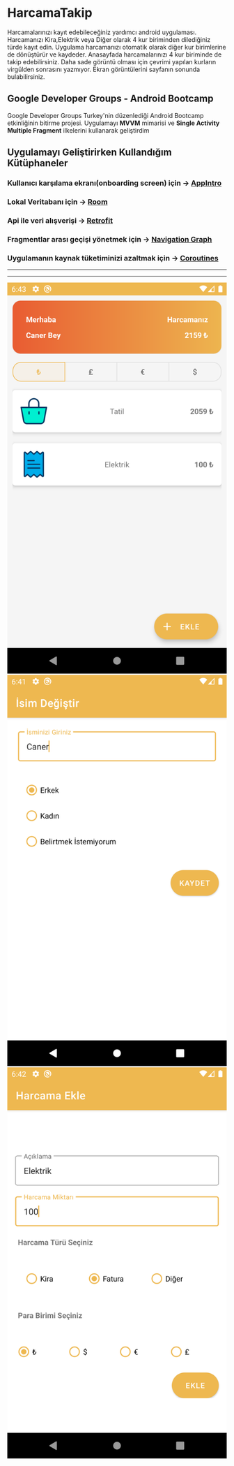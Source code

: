 # HarcamaTakip
Harcamalarınızı kayıt edebileceğiniz yardımcı android uygulaması. Harcamanızı Kira,Elektrik veya Diğer olarak 4 kur biriminden dilediğiniz türde kayıt edin. Uygulama harcamanızı otomatik olarak diğer kur birimlerine de dönüştürür ve kaydeder. Anasayfada harcamalarınızı 4 kur biriminde de takip edebilirsiniz. Daha sade görüntü olması için çevrimi yapılan kurların virgülden sonrasını yazmıyor. Ekran görüntülerini sayfanın sonunda bulabilirsiniz.

## Google Developer Groups - Android Bootcamp
Google Developer Groups Turkey'nin düzenlediği Android Bootcamp etkinliğinin bitirme projesi. Uygulamayı **MVVM** mimarisi ve **Single Activity Multiple Fragment** ilkelerini kullanarak geliştirdim

## Uygulamayı Geliştirirken Kullandığım Kütüphaneler
### Kullanıcı karşılama ekranı(onboarding screen) için -> [AppIntro](https://github.com/AppIntro/AppIntro)
### Lokal Veritabanı için -> [Room](https://developer.android.com/jetpack/androidx/releases/room)
### Api ile veri alışverişi -> [Retrofit](https://square.github.io/retrofit/)
### Fragmentlar arası geçişi yönetmek için -> [Navigation Graph](https://developer.android.com/guide/navigation/navigation-getting-started)
### Uygulamanın kaynak tüketiminizi azaltmak için -> [Coroutines](https://developer.android.com/kotlin/coroutines)
---
---

![Harcamalarınızı buradan takip edebilir dilediğiniz para birimi türünden görebilirsiniz](https://raw.githubusercontent.com/caner07/HarcamaTakip/master/screenshots/Screenshot_1620488584.png)
![Kullanıcı ismi kayıt sayfası](https://raw.githubusercontent.com/caner07/HarcamaTakip/master/screenshots/Screenshot_1620488502.png)
![Yeni Harcama Ekleme Sayfası](https://raw.githubusercontent.com/caner07/HarcamaTakip/master/screenshots/Screenshot_1620488537.png)


